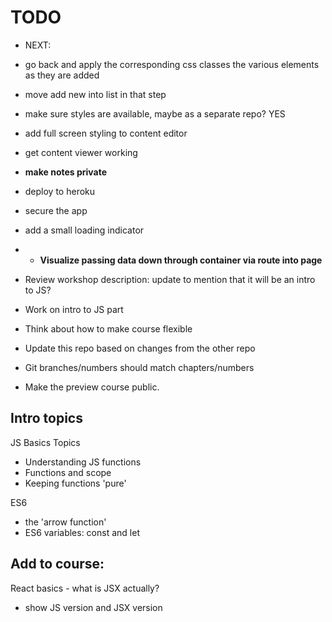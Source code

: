 # TODO

- NEXT:
- go back and apply the corresponding css classes the various elements as they are added
- move add new into list in that step
- make sure styles are available, maybe as a separate repo?  YES

- add full screen styling to content editor
- get content viewer working
- **make notes private**
- deploy to heroku
- secure the app
- add a small loading indicator

- - **Visualize passing data down through container via route into page**
- Review workshop description: update to mention that it will be an intro to JS?
- Work on intro to JS part
- Think about how to make course flexible
- Update this repo based on changes from the other repo
- Git branches/numbers should match chapters/numbers
- Make the preview course public.


## Intro topics
JS Basics Topics

- Understanding JS functions
- Functions and scope
- Keeping functions 'pure'

ES6
- the 'arrow function'
- ES6 variables: const and let


## Add to course:
React basics - what is JSX actually?
 - show JS version and JSX version
